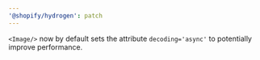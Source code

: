 ```yaml
---
'@shopify/hydrogen': patch
---
```


`<Image/>` now by default sets the attribute `decoding='async'` to potentially improve performance.
